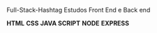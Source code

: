 Full-Stack-Hashtag
Estudos Front End e Back end
  
**HTML**
**CSS**
**JAVA SCRIPT**
**NODE**
**EXPRESS**
